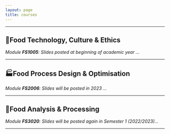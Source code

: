 ```yaml
---
layout: page
title: courses
---
```

---
## :green_salad:Food Technology, Culture & Ethics 
*Module **FS1005**: Slides posted at beginning of academic year ...*

<!-- Pre-lecture#0: [Roadmap](http://edibotopic.github.io/lecture-slides/pre_lecture_0.html) -->

<!-- Lecture#0: [Introduction](http://edibotopic.github.io/lecture-slides/FS1005_0.html) -->

<!-- Pre-section: [Knowing Food](http://edibotopic.github.io/lecture-slides/pre_lecture_1to5.html) -->

<!-- Lecture#1: [Ontology I](http://edibotopic.github.io/lecture-slides/FS1005_1.html) -->

<!-- Lecture#2: [Ontology II](http://edibotopic.github.io/lecture-slides/FS1005_2.html) -->

<!-- Lecture#3: [Epistemology I](http://edibotopic.github.io/lecture-slides/FS1005_3.html) -->

<!-- Lecture#4: [Epistemology II](http://edibotopic.github.io/lecture-slides/FS1005_4.html) -->

<!-- Lecture#5: [Epistemology III](http://edibotopic.github.io/lecture-slides/FS1005_5.html) -->

<!-- Lecture#6: [Semiotics I](http://edibotopic.github.io/lecture-slides/FS1005_6.html) -->

<!-- Lecture#7: [Semiotics II](http://edibotopic.github.io/lecture-slides/FS1005_7.html) -->

<!-- Lecture#8: [Molecules and Structure I: Dispersions](http://edibotopic.github.io/lecture-slides/FS1005_8.html) -->

<!-- Revision: [S1 Exam: Interactive examples](http://edibotopic.github.io/lecture-slides/FS1005_9.html) -->

<!-- Lecture#9: [Molecules and Structure II: Protein Story](http://edibotopic.github.io/lecture-slides/FS1005_13.html) -->

<!-- Lecture#10: [Food Technology I: Science, Art, Design](http://edibotopic.github.io/lecture-slides/FS1005_14.html) -->

<!-- Lecture#8: [Rhetoric](http://edibotopic.github.io/lecture-slides/FS1005_8.html) -->

<!-- Feedback on [S1 Content](http://edibotopic.github.io/lecture-slides/FS1005_10.html) -->

<!-- Lecture#10: [(Re)Introduction](http://edibotopic.github.io/lecture-slides/FS1005_12.html) -->

<!-- Lecture#11: [Food Technology II: Technological Development](http://edibotopic.github.io/lecture-slides/FS1005_15.html) -->

<!-- Lecture#12: [Techno-ethics I: Introduction](http://edibotopic.github.io/lecture-slides/FS1005_16.html) -->

<!-- Lecture#15: [Intermission: Pre-recording a Group Presentation](http://edibotopic.github.io/lecture-slides/FS1005_17.html) -->

<!-- Lecture#13: [Techno-ethics II: Consequences](http://edibotopic.github.io/lecture-slides/FS1005_18.html) -->

<!-- Lecture#14: [Techno-ethics III: Sustainability](http://edibotopic.github.io/lecture-slides/FS1005_19.html) -->

---

## :factory:Food Process Design & Optimisation 
*Module **FS2006**: Slides will be posted in 2023 ...*

<!-- Lecture#0: [Introduction](http://edibotopic.github.io/lecture-slides/FS2006_0.html) -->

<!-- Lecture#1: [Food Physics I](http://edibotopic.github.io/lecture-slides/FS2006_1.html) -->

<!-- Lecture#2: [Food Physics II](http://edibotopic.github.io/lecture-slides/FS2006_2.html) -->

<!-- Lecture#3: [Engineering Principles I](http://edibotopic.github.io/lecture-slides/FS2006_3.html) -->

<!-- Lecture#3: [Engineering Principles I](http://edibotopic.github.io/lecture-slides/FS2006_4.html) -->

<!-- Lecture#4: [Engineering Principles II](http://edibotopic.github.io/lecture-slides/FS2006_5.html) -->

<!-- Lecture#5: [Hydrostatics I](http://edibotopic.github.io/lecture-slides/FS2006_6.html) -->

<!-- Lecture#6: [Hydrostatics II](http://edibotopic.github.io/lecture-slides/FS2006_8.html) -->

<!-- Lecture#7: [Intermission: Excel Basics](http://edibotopic.github.io/lecture-slides/FS2006_7.html) -->

<!-- Lecture#7: [Hydrodynamics I](http://edibotopic.github.io/lecture-slides/FS2006_9.html) -->

<!-- Lecture#8: [Hydrodynamics II](http://edibotopic.github.io/lecture-slides/FS2006_10.html) -->

<!-- Lecture#11: [Intermission: Typing Math](http://edibotopic.github.io/lecture-slides/FS2006_11.html) -->

<!-- Lecture#9: [Hydrodynamics III](http://edibotopic.github.io/lecture-slides/FS2006_12.html) -->

<!-- Lecture#10: [Separations I](http://edibotopic.github.io/lecture-slides/fs2006_13.html) -->

<!-- Lecture#11: [Separations II](http://edibotopic.github.io/lecture-slides/FS2006_14.html) -->

<!-- Lecture#12: [Separations III](http://edibotopic.github.io/lecture-slides/FS2006_15.html) -->

<!-- Lecture#13: [Bulk Solids](http://edibotopic.github.io/lecture-slides/FS2006_16.html) -->

---

## :microscope:Food Analysis & Processing 
*Module **FS3020**: Slides will be posted again in Semester 1 (2022/2023)...*

<!-- Slides: [Protein Fractionation](http://edibotopic.github.io/lecture-slides/FS3020_pro_frac.html) -->

---
